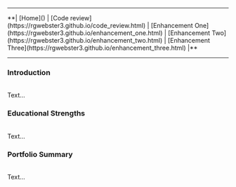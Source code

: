<hr>
**| [Home]() | [Code review](https://rgwebster3.github.io/code_review.html) | [Enhancement One](https://rgwebster3.github.io/enhancement_one.html) | [Enhancement Two](https://rgwebster3.github.io/enhancement_two.html) | [Enhancement Three](https://rgwebster3.github.io/enhancement_three.html) |**
<hr>

### Introduction
<br>
Text...

### Educational Strengths
<br>
Text...

### Portfolio Summary
<br>
Text...


